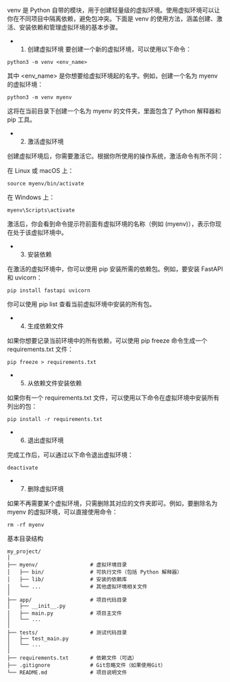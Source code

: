 venv 是 Python 自带的模块，用于创建轻量级的虚拟环境。使用虚拟环境可以让你在不同项目中隔离依赖，避免包冲突。下面是 venv 的使用方法，涵盖创建、激活、安装依赖和管理虚拟环境的基本步骤。

- 1. 创建虚拟环境
要创建一个新的虚拟环境，可以使用以下命令：

```python3 -m venv <env_name>```

其中 <env_name> 是你想要给虚拟环境起的名字。例如，创建一个名为 myenv 的虚拟环境：

```python3 -m venv myenv```

这将在当前目录下创建一个名为 myenv 的文件夹，里面包含了 Python 解释器和 pip 工具。

- 2. 激活虚拟环境

创建虚拟环境后，你需要激活它。根据你所使用的操作系统，激活命令有所不同：

在 Linux 或 macOS 上：

```source myenv/bin/activate```

在 Windows 上：

```myenv\Scripts\activate```

激活后，你会看到命令提示符前面有虚拟环境的名称（例如 (myenv)），表示你现在处于该虚拟环境中。

- 3. 安装依赖

在激活的虚拟环境中，你可以使用 pip 安装所需的依赖包。例如，要安装 FastAPI 和 uvicorn：

```pip install fastapi uvicorn```

你可以使用 pip list 查看当前虚拟环境中安装的所有包。

- 4. 生成依赖文件

如果你想要记录当前环境中的所有依赖，可以使用 pip freeze 命令生成一个 requirements.txt 文件：

```pip freeze > requirements.txt```
- 5. 从依赖文件安装依赖

如果你有一个 requirements.txt 文件，可以使用以下命令在虚拟环境中安装所有列出的包：

```pip install -r requirements.txt```
- 6. 退出虚拟环境

完成工作后，可以通过以下命令退出虚拟环境：

```deactivate```
- 7. 删除虚拟环境

如果不再需要某个虚拟环境，只需删除其对应的文件夹即可。例如，要删除名为 myenv 的虚拟环境，可以直接使用命令：

```rm -rf myenv```


基本目录结构
```
my_project/
│
├── myenv/                 # 虚拟环境目录
│   ├── bin/               # 可执行文件（包括 Python 解释器）
│   ├── lib/               # 安装的依赖库
│   └── ...                # 其他虚拟环境相关文件
│
├── app/                   # 项目代码目录
│   ├── __init__.py
│   ├── main.py            # 项目主文件
│   └── ...
│
├── tests/                 # 测试代码目录
│   ├── test_main.py
│   └── ...
│
├── requirements.txt       # 依赖文件（可选）
├── .gitignore             # Git忽略文件（如果使用Git）
└── README.md              # 项目说明文件
```
